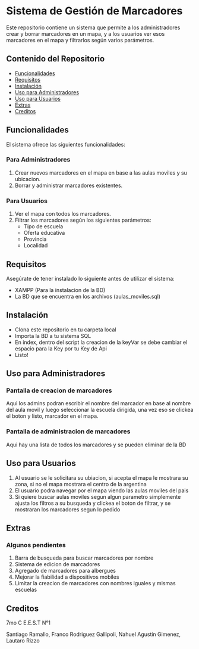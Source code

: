 # Sistema de Gestión de Marcadores

Este repositorio contiene un sistema que permite a los administradores crear y borrar marcadores en un mapa, y a los usuarios ver esos marcadores en el mapa y filtrarlos según varios parámetros.

## Contenido del Repositorio

- [Funcionalidades](#funcionalidades)
- [Requisitos](#requisitos)
- [Instalación](#instalación)
- [Uso para Administradores](#uso-para-administradores)
- [Uso para Usuarios](#uso-para-usuarios)
- [Extras](#Extras)
- [Creditos](#Creditos)
 
## Funcionalidades

El sistema ofrece las siguientes funcionalidades:

### Para Administradores

1. Crear nuevos marcadores en el mapa en base a las aulas moviles y su ubicacion.
2. Borrar y administrar marcadores existentes.

### Para Usuarios

1. Ver el mapa con todos los marcadores.
2. Filtrar los marcadores según los siguientes parámetros:
   - Tipo de escuela
   - Oferta educativa
   - Provincia
   - Localidad

## Requisitos

Asegúrate de tener instalado lo siguiente antes de utilizar el sistema:

- XAMPP (Para la instalacion de la BD)
- La BD que se encuentra en los archivos (aulas_moviles.sql)

## Instalación

- Clona este repositorio en tu carpeta local
- Importa la BD a tu sistema SQL
- En index, dentro del script la creacion de la keyVar se debe cambiar el espacio para la Key por tu Key de Api
- Listo!

## Uso para Administradores

### Pantalla de creacion de marcadores

Aqui los admins podran escribir el nombre del marcador en base al nombre del aula movil y luego seleccionar la escuela dirigida, una vez eso se clickea el boton y listo, marcador en el mapa.

### Pantalla de administracion de marcadores

Aqui hay una lista de todos los marcadores y se pueden eliminar de la BD

## Uso para Usuarios

1. Al usuario se le solicitara su ubiacion, si acepta el mapa le mostrara su zona, si no el mapa mostrara el centro de la argentina
2. El usuario podra navegar por el mapa viendo las aulas moviles del pais
3. Si quiere buscar aulas moviles segun algun parametro simplemente ajusta los filtros a su busqueda y clickea el boton de filtrar, y se mostraran los marcadores segun lo pedido

## Extras

### Algunos pendientes

1. Barra de busqueda para buscar marcadores por nombre
2. Sistema de edicion de marcadores
3. Agregado de marcadores para albergues
4. Mejorar la fiabilidad a dispositivos mobiles
5. Limitar la creacion de marcadores con nombres iguales y mismas escuelas

## Creditos

7mo C E.E.S.T N°1

Santiago Ramallo, Franco Rodriguez Gallipoli, Nahuel Agustin Gimenez, Lautaro Rizzo
